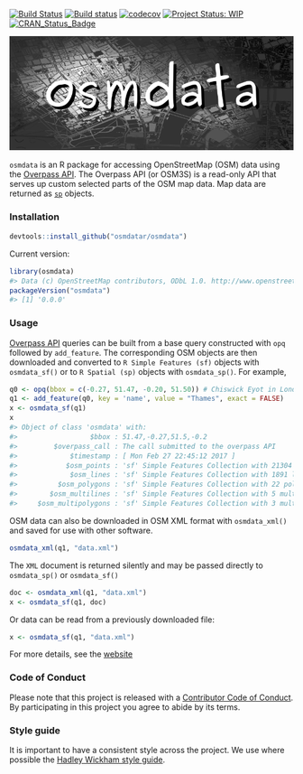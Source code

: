 <!-- README.md is generated from README.Rmd. Please edit that file -->
[![Build Status](https://travis-ci.org/osmdatar/osmdata.svg?branch=master)](https://travis-ci.org/osmdatar/osmdata) [![Build status](https://ci.appveyor.com/api/projects/status/github/osmdatar/osmdata?svg=true)](https://ci.appveyor.com/project/mpadge/osmdata) [![codecov](https://codecov.io/gh/osmdatar/osmdata/branch/master/graph/badge.svg)](https://codecov.io/gh/osmdatar/osmdata) [![Project Status: WIP](http://www.repostatus.org/badges/0.1.0/wip.svg)](http://www.repostatus.org/#wip) [![CRAN\_Status\_Badge](http://www.r-pkg.org/badges/version/osmdata)](http://cran.r-project.org/web/packages/osmdata)

![](./docs/fig/title.png)

`osmdata` is an R package for accessing OpenStreetMap (OSM) data using the [Overpass API](http://wiki.openstreetmap.org/wiki/Overpass_API). The Overpass API (or OSM3S) is a read-only API that serves up custom selected parts of the OSM map data. Map data are returned as [`sp`](https://cran.r-project.org/package=sp) objects.

### Installation

``` r
devtools::install_github("osmdatar/osmdata")
```

Current version:

``` r
library(osmdata)
#> Data (c) OpenStreetMap contributors, ODbL 1.0. http://www.openstreetmap.org/copyright
packageVersion("osmdata")
#> [1] '0.0.0'
```

### Usage

[Overpass API](http://wiki.openstreetmap.org/wiki/Overpass_API) queries can be built from a base query constructed with `opq` followed by `add_feature`. The corresponding OSM objects are then downloaded and converted to `R Simple Features (sf)` objects with `osmdata_sf()` or to `R Spatial (sp)` objects with `osmdata_sp()`. For example,

``` r
q0 <- opq(bbox = c(-0.27, 51.47, -0.20, 51.50)) # Chiswick Eyot in London, U.K.
q1 <- add_feature(q0, key = 'name', value = "Thames", exact = FALSE)
x <- osmdata_sf(q1)
x
#> Object of class 'osmdata' with:
#>                  $bbox : 51.47,-0.27,51.5,-0.2
#>         $overpass_call : The call submitted to the overpass API
#>             $timestamp : [ Mon Feb 27 22:45:12 2017 ]
#>            $osm_points : 'sf' Simple Features Collection with 21304 points
#>             $osm_lines : 'sf' Simple Features Collection with 1891 linestrings
#>          $osm_polygons : 'sf' Simple Features Collection with 22 polygons
#>        $osm_multilines : 'sf' Simple Features Collection with 5 multilinestrings
#>     $osm_multipolygons : 'sf' Simple Features Collection with 3 multipolygons
```

OSM data can also be downloaded in OSM XML format with `osmdata_xml()` and saved for use with other software.

``` r
osmdata_xml(q1, "data.xml")
```

The `XML` document is returned silently and may be passed directly to `osmdata_sp()` or `osmdata_sf()`

``` r
doc <- osmdata_xml(q1, "data.xml")
x <- osmdata_sf(q1, doc)
```

Or data can be read from a previously downloaded file:

``` r
x <- osmdata_sf(q1, "data.xml")
```

For more details, see the [website](https://osmdatar.github.io/osmdata/)

### Code of Conduct

Please note that this project is released with a [Contributor Code of Conduct](CONDUCT.md). By participating in this project you agree to abide by its terms.

### Style guide

It is important to have a consistent style across the project. We use where possible the [Hadley Wickham style guide](https://github.com/ropensci/packaging_guide#conduct).
